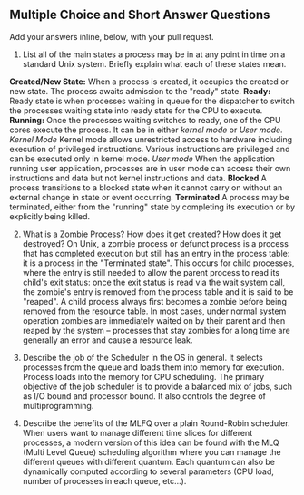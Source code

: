 ## Multiple Choice and Short Answer Questions

Add your answers inline, below, with your pull request.

1. List all of the main states a process may be in at any point in time on a
   standard Unix system. Briefly explain what each of these states mean.

**Created/New State:**
    When a process is created, it occupies the created or new state. The process awaits admission to the "ready" state.
**Ready:**
    Ready state is when processes waiting in queue for the dispatcher to switch the processes waiting state into ready state for the CPU to execute. 
**Running:** 
    Once the processes waiting switches to ready, one of the CPU cores execute the process. It can be in either _kernel mode_ or _User mode_.
*Kernel Mode* 
    Kernel mode allows unrestricted access to hardware including execution of privileged instructions.
    Various instructions are privileged and can be executed only in kernel mode.
*User mode*
    When the application running user application, processes are in user mode can access their own instructions and data but not kernel instructions and data.
**Blocked**
    A process transitions to a blocked state when it cannot carry on without an external change in state or event occurring.
**Terminated**
    A process may be terminated, either from the "running" state by completing its execution or by explicitly being killed.

2. What is a Zombie Process? How does it get created? How does it get destroyed?
    On Unix, a zombie process or defunct process is a process that has completed execution but still has an entry in the process table: it is a process in the "Terminated state". This occurs for child processes, where the entry is still needed to allow the parent process to read its child's exit status: once the exit status is read via the wait system call, the zombie's entry is removed from the process table and it is said to be "reaped". A child process always first becomes a zombie before being removed from the resource table. In most cases, under normal system operation zombies are immediately waited on by their parent and then reaped by the system – processes that stay zombies for a long time are generally an error and cause a resource leak.

3. Describe the job of the Scheduler in the OS in general.
    It selects processes from the queue and loads them into memory for execution. Process loads into the memory for CPU scheduling. The primary objective of the job scheduler is to provide a balanced mix of jobs, such as I/O bound and processor bound. It also controls the degree of multiprogramming.

4. Describe the benefits of the MLFQ over a plain Round-Robin scheduler.
    When users want to manage different time slices for different processes, a modern version of this idea can be found with the MLQ (Multi Level Queue) scheduling algorithm where you can manage the different queues with different quantum. Each quantum can also be dynamically computed according to several parameters (CPU load, number of processes in each queue, etc...).